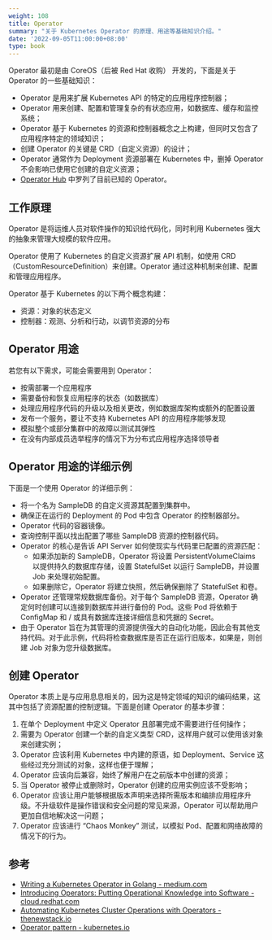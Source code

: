 ```yaml
---
weight: 108
title: Operator
summary: "关于 Kubernetes Operator 的原理、用途等基础知识介绍。"
date: '2022-09-05T11:00:00+08:00'
type: book
---
```


Operator 最初是由 CoreOS（后被 Red Hat 收购） 开发的，下面是关于 Operator 的一些基础知识：

- Operator 是用来扩展 Kubernetes API 的特定的应用程序控制器；
- Operator 用来创建、配置和管理复杂的有状态应用，如数据库、缓存和监控系统；
- Operator 基于 Kubernetes 的资源和控制器概念之上构建，但同时又包含了应用程序特定的领域知识；
- 创建 Operator 的关键是 CRD（自定义资源）的设计；
- Operator 通常作为 Deployment 资源部署在 Kubernetes 中，删掉 Operator 不会影响已使用它创建的自定义资源；
- [Operator Hub](https://operatorhub.io/) 中罗列了目前已知的 Operator。

## 工作原理

Operator 是将运维人员对软件操作的知识给代码化，同时利用 Kubernetes 强大的抽象来管理大规模的软件应用。

Operator 使用了 Kubernetes 的自定义资源扩展 API 机制，如使用 CRD（CustomResourceDefinition）来创建。Operator 通过这种机制来创建、配置和管理应用程序。

Operator 基于 Kubernetes 的以下两个概念构建：

- 资源：对象的状态定义
- 控制器：观测、分析和行动，以调节资源的分布

## Operator 用途

若您有以下需求，可能会需要用到 Operator：

- 按需部署一个应用程序
- 需要备份和恢复应用程序的状态（如数据库）
- 处理应用程序代码的升级以及相关更改，例如数据库架构或额外的配置设置
- 发布一个服务，要让不支持 Kubernetes API 的应用程序能够发现
- 模拟整个或部分集群中的故障以测试其弹性
- 在没有内部成员选举程序的情况下为分布式应用程序选择领导者

## Operator 用途的详细示例

下面是一个使用 Operator 的详细示例：

- 将一个名为 SampleDB 的自定义资源其配置到集群中。
- 确保正在运行的 Deployment 的 Pod 中包含 Operator 的控制器部分。
- Operator 代码的容器镜像。
- 查询控制平面以找出配置了哪些 SampleDB 资源的控制器代码。
- Operator 的核心是告诉 API Server 如何使现实与代码里已配置的资源匹配：
  - 如果添加新的 SampleDB，Operator 将设置 PersistentVolumeClaims 以提供持久的数据库存储，设置 StatefulSet 以运行 SampleDB，并设置 Job 来处理初始配置。
  - 如果删除它，Operator 将建立快照，然后确保删除了 StatefulSet 和卷。
- Operator 还管理常规数据库备份。对于每个 SampleDB 资源，Operator 确定何时创建可以连接到数据库并进行备份的 Pod。这些 Pod 将依赖于 ConfigMap 和 / 或具有数据库连接详细信息和凭据的 Secret。
- 由于 Operator 旨在为其管理的资源提供强大的自动化功能，因此会有其他支持代码。对于此示例，代码将检查数据库是否正在运行旧版本，如果是，则创建 Job 对象为您升级数据库。

## 创建 Operator

Operator 本质上是与应用息息相关的，因为这是特定领域的知识的编码结果，这其中包括了资源配置的控制逻辑。下面是创建 Operator 的基本步骤：

1. 在单个 Deployment 中定义 Operator 且部署完成不需要进行任何操作；
2. 需要为 Operator 创建一个新的自定义类型 CRD，这样用户就可以使用该对象来创建实例；
3. Operator 应该利用 Kubernetes 中内建的原语，如 Deployment、Service 这些经过充分测试的对象，这样也便于理解；
4. Operator 应该向后兼容，始终了解用户在之前版本中创建的资源；
5. 当 Operator 被停止或删除时，Operator 创建的应用实例应该不受影响；
6. Operator 应该让用户能够根据版本声明来选择所需版本和编排应用程序升级。不升级软件是操作错误和安全问题的常见来源，Operator 可以帮助用户更加自信地解决这一问题；
7. Operator 应该进行 “Chaos Monkey” 测试，以模拟 Pod、配置和网络故障的情况下的行为。

## 参考

- [Writing a Kubernetes Operator in Golang - medium.com](https://medium.com/@mtreacher/writing-a-kubernetes-operator-a9b86f19bfb9)
- [Introducing Operators: Putting Operational Knowledge into Software - cloud.redhat.com](https://cloud.redhat.com/blog/introducing-operators-putting-operational-knowledge-into-software)
- [Automating Kubernetes Cluster Operations with Operators - thenewstack.io](https://thenewstack.io/automating-kubernetes-cluster-operations-operators/)
- [Operator pattern - kubernetes.io](https://kubernetes.io/docs/concepts/extend-kubernetes/operator/)
